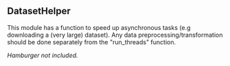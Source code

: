 ## DatasetHelper

This module has a function to speed up asynchronous tasks (e.g downloading a (very large) dataset). Any data preprocessing/transformation should be done separately from the "run_threads" function.

*Hamburger not included.*
